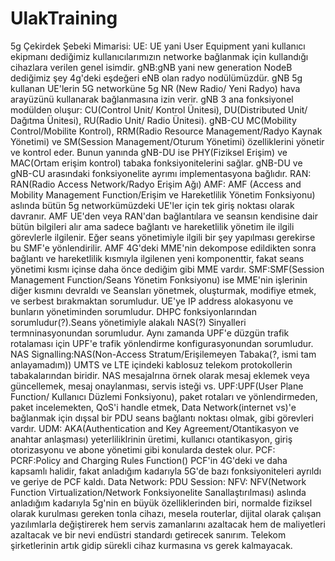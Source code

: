 # UlakTraining
5g Çekirdek Şebeki Mimarisi:
UE: UE yani User Equipment yani kullanıcı ekipmanı dediğimiz kullanıcılarımızın networke bağlanmak için kullandığı cihazlara verilen genel isimdir.
gNB:gNB yani new generation NodeB dediğimiz şey 4g'deki eşdeğeri eNB olan radyo nodülümüzdür. gNB 5g kullanan UE'lerin 5G networküne 5g NR (New Radio/ Yeni Radyo) hava arayüzünü kullanarak bağlanmasına izin verir.
gNB 3 ana fonksiyonel modülden oluşur: CU(Control Unit/ Kontrol Ünitesi), DU(Distributed Unit/ Dağıtma Ünitesi), RU(Radio Unit/ Radio Ünitesi).
gNB-CU MC(Mobility Control/Mobilite Kontrol), RRM(Radio Resource Management/Radyo Kaynak Yönetimi) ve SM(Session Management/Oturum Yönetimi) özelliklerini yönetir ve kontrol eder. 
Bunun yanında gNB-DU ise PHY(Fiziksel Erişim) ve MAC(Ortam erişim kontrol) tabaka fonksiyonitelerini sağlar. gNB-DU ve gNB-CU arasındaki fonksiyonelite ayrımı implementasyona bağlıdır.
RAN: RAN(Radio Access Network/Radyo Erişim Ağı)
AMF: AMF (Access and Mobility Management Function/Erişim ve Hareketlilik Yönetim Fonksiyonu) aslında bütün 5g networkümüzdeki UE'ler için tek giriş noktası olarak davranır. AMF UE'den veya RAN'dan bağlantılara ve seansın kendisine dair bütün bilgileri alır ama sadece bağlantı ve hareketlilik yönetim ile ilgili görevlerle ilgilenir. Eğer seans yönetimiyle ilgili bir şey yapılması gerekirse bu SMF'e yönlendirilir. AMF 4G'deki MME'nin dekompose edildikten sonra bağlantı ve hareketlilik kısmıyla ilgilenen yeni komponenttir, fakat seans yönetimi kısmı içinse daha önce dediğim gibi MME vardır.
SMF:SMF(Session Management Function/Seans Yönetim Fonksiyonu) ise MME'nin işlerinin diğer kısmını devraldı ve Seansları yönetmek, oluşturmak, modifiye etmek, ve serbest bırakmaktan sorumludur. UE'ye IP address alokasyonu ve bunların yönetiminden sorumludur. DHPC fonksiyonlarından sorumludur(?).Seans yönetimiyle alakalı NAS(?) Sinyalleri termninasyonundan sorumludur. Aynı zamanda UPF'e düzgün trafik rotalaması için UPF'e trafik yönlendirme konfigurasyonundan sorumludur.
NAS Signalling:NAS(Non-Access Stratum/Erişilemeyen Tabaka(?, ismi tam anlayamadım)) UMTS ve LTE içindeki kablosuz telekom protokollerin tabakalarından biridir. NAS mesajalrına örnek olarak mesaj eklemek veya güncellemek, mesaj onaylanması, servis isteği vs.
UPF:UPF(User Plane Function/ Kullanıcı Düzlemi Fonksiyonu), paket rotaları ve yönlendirmeden, paket incelemekten, QoS'i handle etmek, Data Network(internet vs)'e bağlanmak için dışsal bir PDU seans bağlantı noktası olmak, gibi görevleri vardır.
UDM: AKA(Authentication and Key Agreement/Otantikasyon ve anahtar anlaşması) yeterliliklrinin üretimi, kullanıcı otantikasyon, giriş otorizasyonu ve abone yönetimi gibi konularda destek olur. 
PCF:    
PCRF:Policy and Charging Rules Function() PCF'in 4G'deki ve daha kapsamlı halidir, fakat anladığım kadarıyla 5G'de bazı fonksiyoniteleri ayrıldı ve geriye de PCF kaldı.
Data Network:
PDU Session:
NFV: NFV(Network Function Virtualization/Network Fonksiyonelite Sanallaştırılması) aslında anladığım kadarıyla 5g'nin en büyük özelliklerinden biri, normalde fiziksel olarak kurulması gereken tonla cihazı, mesela routerlar, dijital olarak çalışan yazılımlarla değiştirerek hem servis zamanlarını azaltacak hem de maliyetleri azaltacak ve bir nevi endüstri standardı getirecek sanırım. Telekom şirketlerinin artık gidip sürekli cihaz kurmasına vs gerek kalmayacak.

